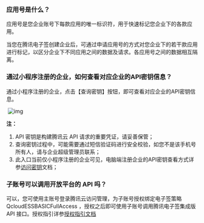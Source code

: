 ### **应用号是什么？**

应用号是您企业账号下每款应用的唯一标识符，用于快速标记您企业下的各款应用。

当您在腾讯电子签创建企业后，可通过申请应用号的方式对您企业下的若干款应用进行标记，以区分企业下不同应用之间的数据及请求。各应用号之间的数据相互隔离。



### **通过小程序注册的企业，如何查看对应企业的API密钥信息？**

通过小程序注册的企业，点击【查询密钥】按钮，即可查看对应企业的API密钥信息。



​                 ![img](https://wdoc-76491.picgzc.qpic.cn/MTY4ODg1MDUyMjI4NTE2Nw_588378_yKOQvq5kdBx27inb_1648437718?w=781&h=472)        

**注：**

1. API 密钥是构建腾讯云 API 请求的重要凭证，请妥善保管；
2. 查询密钥过程中，可能需要通过短信验证码进行安全校验，如您不是该手机号所有人，请与企业超级管理员联系；
3. 此入口当前仅小程序注册的企业可见，电脑端注册企业的API密钥查看方式详参[访问密钥](https://cloud.tencent.com/document/product/598/40487)文档；



### **子账号可以调用开放平台的 API 吗？**

可以，您可使用主账号登录腾讯云访问管理，为子账号授权绑定电子签策略 QcloudESSBASICFullAccess ，授权之后即可使用子账号调用腾讯电子签集成版 API 接口。授权指引详参[授权指引文档](https://cloud.tencent.com/document/product/1420/58765#.E5.A6.82.E4.BD.95.E4.BD.BF.E7.94.A8.E5.AD.90.E7.94.A8.E6.88.B7.E8.B4.A6.E5.8F.B7.E7.99.BB.E5.BD.95.E7.94.B5.E5.AD.90.E7.AD.BE.EF.BC.9F.3Ca-id.3D.22q6.22.3E.3C.2Fa.3E)